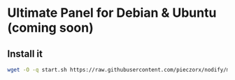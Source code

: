# Ultimate Panel for Debian & Ubuntu (coming soon)

## Install it
```sh
wget -O -q start.sh https://raw.githubusercontent.com/pieczorx/nodify/master/install.sh
```
